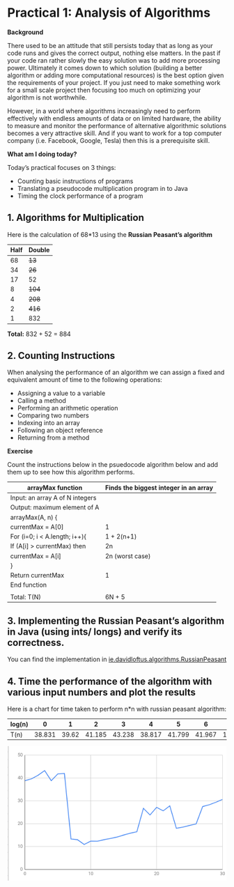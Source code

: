 # Practical 1: Analysis of Algorithms

**Background**

There used to be an attitude that still persists today that as long as your code runs and gives the correct output,
nothing else matters. In the past if your code ran rather slowly the easy solution was to add more processing power.
Ultimately it comes down to which solution (building a better algorithm or adding more computational resources) is the
best option given the requirements of your project. If you just need to make something work for a small scale project
then focusing too much on optimizing your algorithm is not worthwhile. 

However, in a world where algorithms increasingly need to perform effectively with endless amounts of data or on limited
hardware, the ability to measure and monitor the performance of alternative algorithmic solutions becomes a very
attractive skill. And if you want to work for a top computer company (i.e. Facebook, Google, Tesla) then this is a
prerequisite skill. 

**What am I doing today?**

Today’s practical focuses on 3 things: 
- Counting basic instructions of programs
- Translating a pseudocode multiplication program in to Java
- Timing the clock performance of a program


## 1. Algorithms for Multiplication

Here is the calculation of 68*13 using the **Russian Peasant’s algorithm**

| Half | Double  |
|------|---------|
| 68   | ~~13~~  |
| 34   | ~~26~~  |
| 17   | 52      |
| 8    | ~~104~~ |
| 4    | ~~208~~ |
| 2    | ~~416~~ |
| 1    | 832     |
**Total:** 832 + 52 = 884

## 2. Counting Instructions

When analysing the performance of an algorithm we can assign a fixed and equivalent amount of time to the following operations: 
- Assigning a value to a variable
- Calling a method
- Performing an arithmetic operation
- Comparing two numbers
- Indexing into an array
- Following an object reference
- Returning from a method

__**Exercise**__

Count the instructions below in the psuedocode algorithm below and add them up to see how this algorithm performs. 

| arrayMax function               | Finds the biggest integer in an array |
|---------------------------------|---------------------------------------|
| Input: an array A of N integers |                                       |
| Output: maximum element of A    |                                       |
| arrayMax(A, n) {                |                                       |
| currentMax = A\[0\]             | 1                                     |
| For (i=0; i < A.length; i++){   | 1 + 2(n+1)                            |
| If (A\[i\] > currentMax) then   | 2n                                    |
| currentMax = A\[i\]             | 2n (worst case)                       |
| }                               |                                       |
| Return currentMax               | 1                                     |
| End function                    |                                       |
|                                 |                                       |
| Total: T(N)                     | 6N + 5                                |

## 3. Implementing the Russian Peasant’s algorithm in Java (using ints/ longs) and verify its correctness. 

You can find the implementation in
[ie.davidloftus.algorithms.RussianPeasant](../src/main/java/ie/davidloftus/algorithms/RussianPeasant.java)

## 4. Time the performance of the algorithm with various input numbers and plot the results

Here is a chart for time taken to perform n*n with russian peasant algorithm:

| log(n)  | 0      | 1     | 2      | 3      | 4      | 5      | 6      | 7      | 8      | 9      | 10     | 11     | 12     | 13     | 14    | 15     | 16    | 17     | 18     | 19     | 20     | 21     | 22     | 23     | 24     | 25     | 26     | 27    | 28     | 29     | 30     |
|---------|--------|-------|--------|--------|--------|--------|--------|--------|--------|--------|--------|--------|--------|--------|-------|--------|-------|--------|--------|--------|--------|--------|--------|--------|--------|--------|--------|-------|--------|--------|--------|
| T(n)    | 38.831 | 39.62 | 41.185 | 43.238 | 38.817 | 41.799 | 41.967 | 13.305 | 12.969 | 10.895 | 12.369 | 12.348 | 12.983 | 13.556 | 14.15 | 15.037 | 15.84 | 16.468 | 26.721 | 23.815 | 27.147 | 25.617 | 27.782 | 17.991 | 18.508 | 19.227 | 19.884 | 27.51 | 28.285 | 29.368 | 30.618 |

![Performance of Russian Peasant's algorithm](russian_perf.png)
